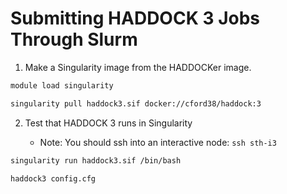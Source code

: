 # Submitting HADDOCK 3 Jobs Through Slurm

1. Make a Singularity image from the HADDOCKer image.

```bash
module load singularity

singularity pull haddock3.sif docker://cford38/haddock:3
```

2. Test that HADDOCK 3 runs in Singularity

    - Note: You should ssh into an interactive node: `ssh sth-i3`

```bash
singularity run haddock3.sif /bin/bash

haddock3 config.cfg
```